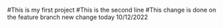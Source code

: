 #This is my first project
#This is the second line
#This change is done on the feature branch
new change today 10/12/2022